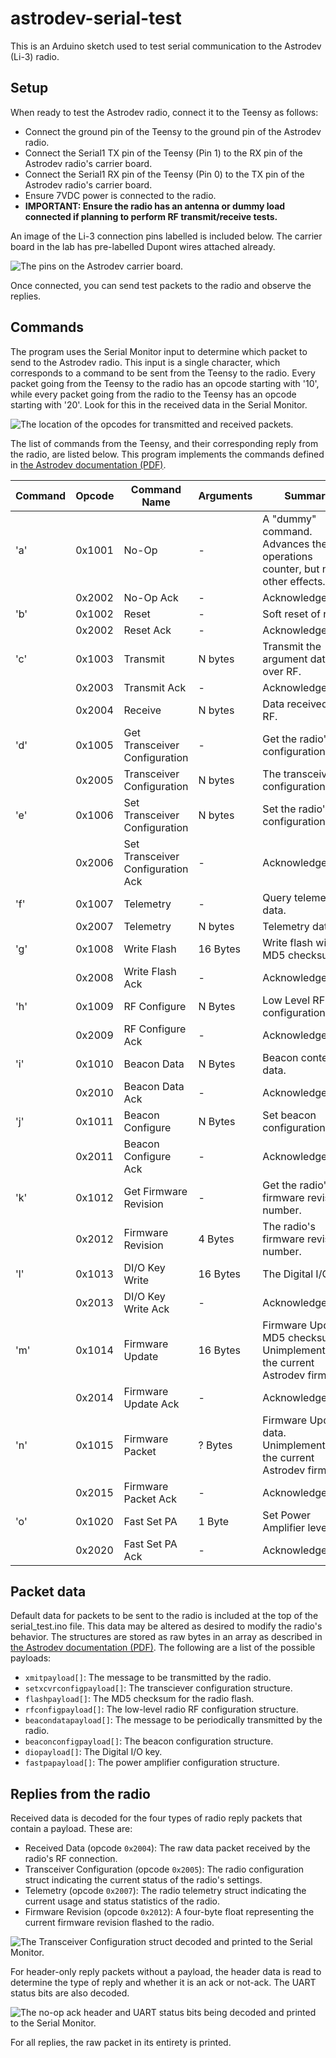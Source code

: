 # astrodev-serial-test
This is an Arduino sketch used to test serial communication to the Astrodev (Li-3) radio. 

## Setup
When ready to test the Astrodev radio, connect it to the Teensy as follows:

- Connect the ground pin of the Teensy to the ground pin of the Astrodev radio.
- Connect the Serial1 TX pin of the Teensy (Pin 1) to the RX pin of the Astrodev radio's carrier board.
- Connect the Serial1 RX pin of the Teensy (Pin 0) to the TX pin of the Astrodev radio's carrier board.
- Ensure 7VDC power is connected to the radio.
- **IMPORTANT: Ensure the radio has an antenna or dummy load connected if planning to perform RF transmit/receive tests.**

An image of the Li-3 connection pins labelled is included below. The carrier board in the lab has pre-labelled Dupont wires attached already.

<img src="documentation\astrodev-pins.png" alt="The pins on the Astrodev carrier board.">

Once connected, you can send test packets to the radio and observe the replies.


## Commands
The program uses the Serial Monitor input to determine which packet to send to the Astrodev radio. This input is a single character, which corresponds to a command to be sent from the Teensy to the radio. Every packet going from the Teensy to the radio has an opcode starting with '10', while every packet going from the radio to the Teensy has an opcode starting with '20'. Look for this in the received data in the Serial Monitor. 

<img src="documentation\opcodes.png" alt="The location of the opcodes for transmitted and received packets.">


The list of commands from the Teensy, and their corresponding reply from the radio, are listed below. This program implements the commands defined in [the Astrodev documentation (PDF)](http://www.astrodevllc.com/public_html3/datasheet/Radio_Interface_Manual_11062021.pdf).


| Command | Opcode | Command Name | Arguments | Summary |
| ------- | ------ | ------------ | --------- | ------- |
| 'a'     | 0x1001 | No-Op        | -         | A "dummy" command. Advances the operations counter, but no other effects. |
|         | 0x2002 | No-Op Ack    | -         | Acknowledgement. |
| 'b'     | 0x1002 | Reset        | -         | Soft reset of radio. |
|         | 0x2002 | Reset Ack    | -         | Acknowledgement. |
| 'c'     | 0x1003 | Transmit     | N bytes   | Transmit the argument data over RF. |
|         | 0x2003 | Transmit Ack | -         | Acknowledgement. |
|         | 0x2004 | Receive      | N bytes   | Data received over RF. |
| 'd'     | 0x1005 | Get Transceiver Configuration | - | Get the radio's configuration data. |
|         | 0x2005 | Transceiver Configuration | N bytes | The transceiver's configuration data. |
| 'e'     | 0x1006 | Set Transceiver Configuration | N bytes | Set the radio's configuration data. |
|         | 0x2006 | Set Transceiver Configuration Ack    | - | Acknowledgement. |
| 'f'     | 0x1007 | Telemetry    | -         | Query telemetry data. |
|         | 0x2007 | Telemetry    | N bytes   | Telemetry data. |
| 'g'     | 0x1008 | Write Flash  | 16 Bytes  | Write flash with MD5 checksum. |
|         | 0x2008 | Write Flash Ack | -      | Acknowledgement. |
| 'h'     | 0x1009 | RF Configure | N Bytes   | Low Level RF configuration data. |
|         | 0x2009 | RF Configure Ack | -     | Acknowledgement. |
| 'i'     | 0x1010 | Beacon Data  | N Bytes   | Beacon contents data. |
|         | 0x2010 | Beacon Data Ack | -      | Acknowledgement. |
| 'j'     | 0x1011 | Beacon Configure | N Bytes   | Set beacon configuration data. |
|         | 0x2011 | Beacon Configure Ack | -      | Acknowledgement. |
| 'k'     | 0x1012 | Get Firmware Revision | - | Get the radio's firmware revision number. |
|         | 0x2012 | Firmware Revision | 4 Bytes | The radio's firmware revision number. |
| 'l'     | 0x1013 | DI/O Key Write | 16 Bytes | The Digital I/O key. |
|         | 0x2013 | DI/O Key Write Ack | -   | Acknowledgement. |
| 'm'     | 0x1014 | Firmware Update | 16 Bytes | Firmware Update MD5 checksum. Unimplemented in the current Astrodev firmware. |
|         | 0x2014 | Firmware Update Ack | -   | Acknowledgement. |
| 'n'     | 0x1015 | Firmware Packet | ? Bytes | Firmware Update data. Unimplemented in the current Astrodev firmware. |
|         | 0x2015 | Firmware Packet Ack | -   | Acknowledgement. |
| 'o'     | 0x1020 | Fast Set PA | 1 Byte     | Set Power Amplifier level. |
|         | 0x2020 | Fast Set PA Ack | -   | Acknowledgement. |

## Packet data
Default data for packets to be sent to the radio is included at the top of the serial_test.ino file. This data may be altered as desired to modify the radio's behavior. The structures are stored as raw bytes in an array as described in  [the Astrodev documentation (PDF)](http://www.astrodevllc.com/public_html3/datasheet/Radio_Interface_Manual_11062021.pdf). The following are a list of the possible payloads:

- `xmitpayload[]`: The message to be transmitted by the radio.
- `setxcvrconfigpayload[]`: The transciever configuration structure. 
- `flashpayload[]`: The MD5 checksum for the radio flash.
- `rfconfigpayload[]`: The low-level radio RF configuration structure.
- `beacondatapayload[]`: The message to be periodically transmitted by the radio.
- `beaconconfigpayload[]`: The beacon configuration structure.
- `diopayload[]`: The Digital I/O key.
- `fastpapayload[]`: The power amplifier configuration structure.

## Replies from the radio
Received data is decoded for the four types of radio reply packets that contain a payload. These are:
- Received Data (opcode `0x2004`): The raw data packet received by the radio's RF connection.
- Transceiver Configuration (opcode `0x2005`): The radio configuration struct indicating the current status of the radio's settings.
- Telemetry (opcode `0x2007`): The radio telemetry struct indicating the current usage and status statistics of the radio.
- Firmware Revision (opcode `0x2012`): A four-byte float representing the current firmware revision flashed to the radio.

<img src="documentation\decoding.png" alt="The Transceiver Configuration struct decoded and printed to the Serial Monitor.">

For header-only reply packets without a payload, the header data is read to determine the type of reply and whether it is an ack or not-ack. The UART status bits are also decoded.

<img src="documentation\decoding-header.png" alt="The no-op ack header and UART status bits being decoded and printed to the Serial Monitor.">

For all replies, the raw packet in its entirety is printed.


